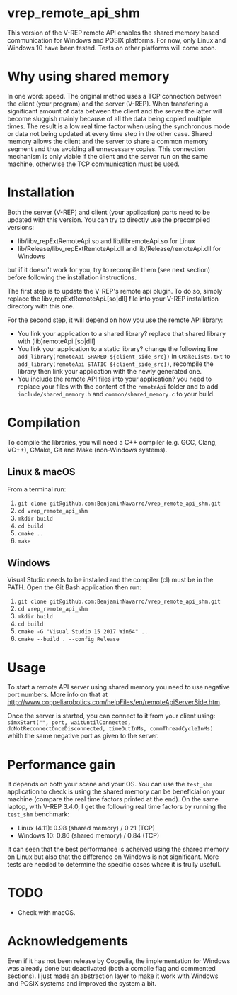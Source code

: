 # vrep_remote_api_shm
This version of the V-REP remote API enables the shared memory based communication for Windows and POSIX platforms. For now, only Linux and Windows 10 have been tested. Tests on other platforms will come soon.

# Why using shared memory
In one word: speed. The original method uses a TCP connection between the client (your program) and the server (V-REP). 
When transfering a significant amount of data between the client and the server the latter will become sluggish mainly because of all the data being copied multiple times. 
The result is a low real time factor when using the synchronous mode or data not being updated at every time step in the other case.
Shared memory allows the client and the server to share a common memory segment and thus avoiding all unnecessary copies. This connection mechanism is only viable if the client and the server run on the same machine, otherwise the TCP communication must be used.

# Installation
Both the server (V-REP) and client (your application) parts need to be updated with this version. You can try to directly use the precompiled versions:
* lib/libv_repExtRemoteApi.so and lib/libremoteApi.so for Linux
* lib/Release/libv_repExtRemoteApi.dll and lib/Release/remoteApi.dll for Windows

but if it doesn't work for you, try to recompile them (see next section) before following the installation instructions.

The first step is to update the V-REP's remote api plugin. To do so, simply replace the libv_repExtRemoteApi.[so|dll] file into your V-REP installation directory with this one.

For the second step, it will depend on how you use the remote API library:
* You link your application to a shared library? replace that shared library with (lib)remoteApi.[so|dll]
* You link your application to a static library? change the following line `add_library(remoteApi SHARED ${client_side_src})` in `CMakeLists.txt` to `add_library(remoteApi STATIC ${client_side_src})`, recompile the library then link your application with the newly generated one.
* You include the remote API files into your application? you need to replace your files with the content of the `remoteApi` folder and to add `include/shared_memory.h` and `common/shared_memory.c` to your build.


# Compilation
To compile the libraries, you will need a C++ compiler (e.g. GCC, Clang, VC++), CMake, Git and Make (non-Windows systems).
## Linux & macOS
From a terminal run:
1. `git clone git@github.com:BenjaminNavarro/vrep_remote_api_shm.git`
2. `cd vrep_remote_api_shm`
3. `mkdir build`
4. `cd build`
5. `cmake ..`
6. `make`

## Windows
Visual Studio needs to be installed and the compiler (cl) must be in the PATH. 
Open the Git Bash application then run:
1. `git clone git@github.com:BenjaminNavarro/vrep_remote_api_shm.git`
2. `cd vrep_remote_api_shm`
3. `mkdir build`
4. `cd build`
5. `cmake -G "Visual Studio 15 2017 Win64" ..`
6. `cmake --build . --config Release`

# Usage
To start a remote API server using shared memory you need to use negative port numbers. More info on that at http://www.coppeliarobotics.com/helpFiles/en/remoteApiServerSide.htm.

Once the server is started, you can connect to it from your client using: `simxStart("", port, waitUntilConnected, doNotReconnectOnceDisconnected, timeOutInMs, commThreadCycleInMs)` whith the same negative port as given to the server.

# Performance gain
It depends on both your scene and your OS. You can use the `test_shm` application to check is using the shared memory can be beneficial on your machine (compare the real time factors printed at the end). On the same laptop, with V-REP 3.4.0, I get the following real time factors by running the `test_shm` benchmark:
* Linux (4.11): 0.98 (shared memory) / 0.21 (TCP)
* Windows 10: 0.86 (shared memory) / 0.84 (TCP)

It can seen that the best performance is acheived using the shared memory on Linux but also that the difference on Windows is not significant. More tests are needed to determine the specific cases where it is trully usefull.  

# TODO
 * Check with macOS.

# Acknowledgements
Even if it has not been release by Coppelia, the implementation for Windows was already done but deactivated (both a compile flag and commented sections). I just made an abstraction layer to make it work with Windows and POSIX systems and improved the system a bit.
